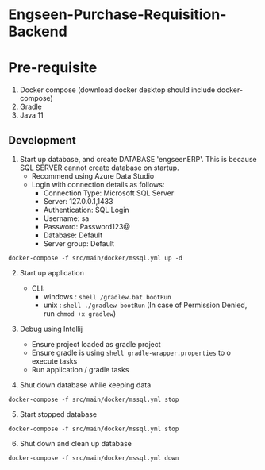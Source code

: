 # Engseen-Purchase-Requisition-Backend

# Pre-requisite
1. Docker compose (download docker desktop should include docker-compose)
2. Gradle
3. Java 11

## Development
1. Start up database, and create DATABASE 'engseenERP'. This is because SQL SERVER cannot create database on startup. 
    - Recommend using Azure Data Studio
    - Login with connection details as follows:
        - Connection Type: Microsoft SQL Server
        - Server: 127.0.0.1,1433
        - Authentication: SQL Login
        - Username: sa
        - Password: Password123@
        - Database: Default
        - Server group: Default

```shell
docker-compose -f src/main/docker/mssql.yml up -d
```
2. Start up application
    - CLI: 
        - windows   : 
          ```shell /gradlew.bat bootRun```
        - unix      : 
          ```shell ./gradlew bootRun``` (In case of Permission Denied, run ```chmod +x gradlew```)
          
3. Debug using Intellij
    - Ensure project loaded as gradle project
    - Ensure gradle is using ```shell gradle-wrapper.properties``` to o execute tasks
    - Run application / gradle tasks
    
4. Shut down database while keeping data
```shell
docker-compose -f src/main/docker/mssql.yml stop
```

5. Start stopped database
```shell
docker-compose -f src/main/docker/mssql.yml stop
```

6. Shut down and clean up database
```shell
docker-compose -f src/main/docker/mssql.yml down
```